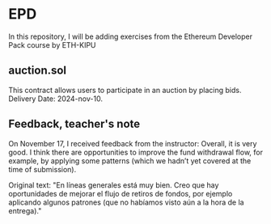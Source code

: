 # EPD

In this repository, I will be adding exercises from the Ethereum Developer Pack course by ETH-KIPU

## auction.sol
This contract allows users to participate in an auction by placing bids. 
Delivery Date: 2024-nov-10.

## Feedback, teacher's note
On November 17, I received feedback from the instructor: Overall, it is very good. I think there are opportunities to improve the fund withdrawal flow, for example, by applying some patterns (which we hadn’t yet covered at the time of submission).

Original text: "En líneas generales está muy bien. Creo que hay oportunidades de mejorar el flujo de retiros de fondos, por ejemplo aplicando algunos patrones (que no habíamos visto aún a la hora de la entrega)."
